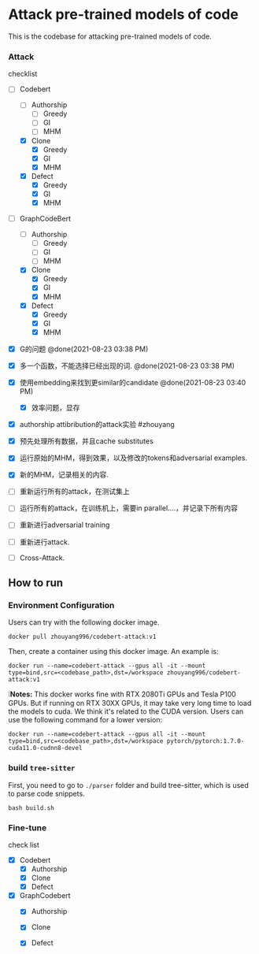 # Attack pre-trained models of code

This is the codebase for attacking pre-trained models of code.

### Attack

checklist

- [ ] Codebert
    - [ ] Authorship
        - [ ] Greedy
        - [ ] GI
        - [ ] MHM
    - [x] Clone
        - [x] Greedy
        - [x] GI
        - [x] MHM
    - [x] Defect 
        - [x] Greedy
        - [x] GI
        - [x] MHM
- [ ] GraphCodeBert
    - [ ] Authorship
        - [ ] Greedy
        - [ ] GI
        - [ ] MHM
    - [x] Clone
        - [x] Greedy
        - [x] GI
        - [x] MHM
    - [x] Defect 
        - [x] Greedy
        - [x] GI
        - [x] MHM

- [x] G的问题 @done(2021-08-23 03:38 PM)
- [x] 多一个函数，不能选择已经出现的词. @done(2021-08-23 03:38 PM)
- [x] 使用embedding来找到更similar的candidate @done(2021-08-23 03:40 PM)
	- [x] 效率问题，显存
- [x] authorship attibribution的attack实验 #zhouyang
- [x] 预先处理所有数据，并且cache substitutes
- [x] 运行原始的MHM，得到效果，以及修改的tokens和adversarial examples.
- [x] 新的MHM，记录相关的内容.
- [ ] 重新运行所有的attack，在测试集上
- [ ] 运行所有的attack，在训练机上，需要in parallel....，并记录下所有内容
- [ ] 重新进行adversarial training
- [ ] 重新进行attack.
- [ ] Cross-Attack.


## How to run

### Environment Configuration

Users can try with the following docker image.

```
docker pull zhouyang996/codebert-attack:v1
```

Then, create a container using this docker image. An example is:

```
docker run --name=codebert-attack --gpus all -it --mount type=bind,src=<codebase_path>,dst=/workspace zhouyang996/codebert-attack:v1
```

❕**Notes:** This docker works fine with RTX 2080Ti GPUs and Tesla P100 GPUs. But if running on RTX 30XX GPUs, it may take very long time to load the models to cuda. We think it's related to the CUDA version. Users can use the following command for a lower version:

```
docker run --name=codebert-attack --gpus all -it --mount type=bind,src=<codebase_path>,dst=/workspace pytorch/pytorch:1.7.0-cuda11.0-cudnn8-devel
```

### build `tree-sitter`
First, you need to go to `./parser` folder and build tree-sitter, which is used to parse code snippets.

```
bash build.sh
```

### Fine-tune

check list

- [x] Codebert
    - [x] Authorship
    - [x] Clone
    - [x] Defect 
- [x] GraphCodebert
    - [x] Authorship
    - [x] Clone
    - [x] Defect 

